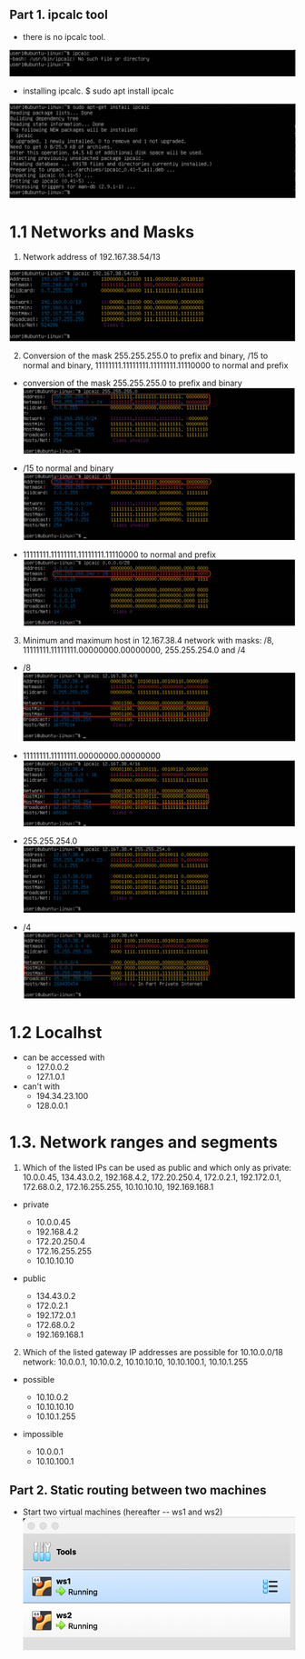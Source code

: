 ## Part 1. ipcalc tool

- there is no ipcalc tool.

![text](../screenshots/part1/_1.png)

- installing ipcalc. $ sudo apt install ipcalc

![text](../screenshots/part1/_2.png)

# 1.1 Networks and Masks

1. Network address of 192.167.38.54/13

![text](../screenshots/part1/1_1_1.png)


2. Conversion of the mask 255.255.255.0 to prefix and binary, /15 to normal and binary, 11111111.11111111.11111111.11110000 to normal and prefix

- сonversion of the mask 255.255.255.0 to prefix and binary
![text](../screenshots/part1/1_1_2-1.png)

- /15 to normal and binary
![text](../screenshots/part1/1_1_2-2.png)

- 11111111.11111111.11111111.11110000 to normal and prefix
![text](../screenshots/part1/1_1_2-3.png)


3. Minimum and maximum host in 12.167.38.4 network with masks: /8, 11111111.11111111.00000000.00000000, 255.255.254.0 and /4

- /8
![text](../screenshots/part1/1_1_3-1.png)

- 11111111.11111111.00000000.00000000
![text](../screenshots/part1/1_1_3-2.png)

- 255.255.254.0
![text](../screenshots/part1/1_1_3-3.png)

- /4
![text](../screenshots/part1/1_1_3-4.png)

# 1.2 Localhst
- can be accessed with
    + 127.0.0.2
    + 127.1.0.1
- can't with
    + 194.34.23.100
    + 128.0.0.1


# 1.3. Network ranges and segments

1. Which of the listed IPs can be used as public and which only as private: 10.0.0.45, 134.43.0.2, 192.168.4.2, 172.20.250.4, 172.0.2.1, 192.172.0.1, 172.68.0.2, 172.16.255.255, 10.10.10.10, 192.169.168.1

- private
    + 10.0.0.45
    + 192.168.4.2
    + 172.20.250.4
    + 172.16.255.255
    + 10.10.10.10

- public
    + 134.43.0.2
    + 172.0.2.1
    + 192.172.0.1
    + 172.68.0.2
    + 192.169.168.1


2. Which of the listed gateway IP addresses are possible for 10.10.0.0/18 network: 10.0.0.1, 10.10.0.2, 10.10.10.10, 10.10.100.1, 10.10.1.255

- possible
    + 10.10.0.2
    + 10.10.10.10
    + 10.10.1.255

- impossible
    + 10.0.0.1
    + 10.10.100.1


## Part 2. Static routing between two machines

- Start two virtual machines (hereafter -- ws1 and ws2)
![text](../screenshots/part2/_1.png)

